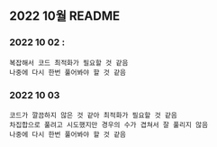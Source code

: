 ## 2022 10월 README

### 2022 10 02 : 

```
복잡해서 코드 최적화가 필요할 것 같음
나중에 다시 한번 풀어봐야 할 것 같음
```

### 2022 10 03

```
코드가 깔끔하지 않은 것 같아 최적화가 필요할 것 같음
차집합으로 풀려고 시도했지만 경우의 수가 겹쳐서 잘 풀리지 않음
나중에 다시 한번 풀어봐야 할 것 같음
```